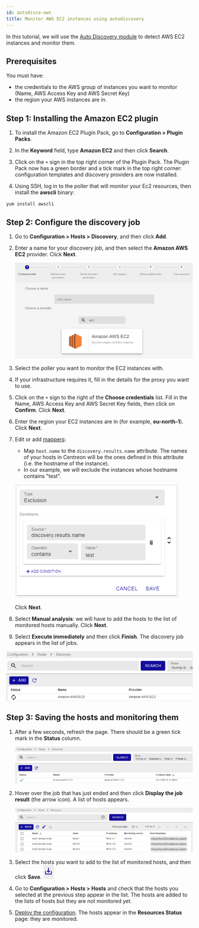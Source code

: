 ```yaml
---
id: autodisco-aws
title: Monitor AWS EC2 instances using autodiscovery
---
```


In this tutorial, we will use the [Auto Discovery module](../monitoring/discovery/hosts-discovery) to detect AWS EC2 instances and monitor them.

## Prerequisites

You must have:

* the credentials to the AWS group of instances you want to monitor (Name, AWS Access Key and AWS Secret Key)
* the region your AWS instances are in.

## Step 1: Installing the Amazon EC2 plugin

1. To install the Amazon EC2 Plugin Pack, go to **Configuration > Plugin Packs**.

2. In the **Keyword** field, type **Amazon EC2** and then click **Search**.

3. Click on the `+` sign in the top right corner of the Plugin Pack. The Plugin Pack now has a green border and a tick mark in the top right corner: configuration templates and discovery providers are now installed.

4. Using SSH, log in to the poller that will monitor your Ec2 resources, then install the **awscli** binary:

  ```shell
  yum install awscli
  ```

## Step 2: Configure the discovery job

1. Go to **Configuration > Hosts > Discovery**, and then click **Add**.

2. Enter a name for your discovery job, and then select the **Amazon AWS EC2** provider. Click **Next**.

    ![image](../../assets/getting-started/tutorials/aws-provider.png)

3. Select the poller you want to monitor the EC2 instances with.

4. If your infrastructure requires it, fill in the details for the proxy you want to use.

5. Click on the `+` sign to the right of the **Choose credentials** list. Fill in the Name, AWS Access Key and AWS Secret Key fields, then click on **Confirm**. Click **Next**.

6. Enter the region your EC2 instances are in (for example, **eu-north-1**). Click **Next**.

7. Edit or add [mappers](../monitoring/discovery/hosts-discovery#how-to-use-mappers):
    * Map `host.name` to the `discovery.results.name` attribute. The names of your hosts in Centreon will be the ones defined in this attribute (i.e. the hostname of the instance).
    * In our example, we will exclude the instances whose hostname contains "test".

    ![image](../../assets/getting-started/tutorials/aws-mapper.png)

    Click **Next**.

8. Select **Manual analysis**: we will have to add the hosts to the list of monitored hosts manually. Click **Next**.

9. Select **Execute immediately** and then click **Finish**. The discovery job appears in the list of jobs.

  ![image](../../assets/getting-started/tutorials/aws-listofjobs.png)

## Step 3: Saving the hosts and monitoring them

1. After a few seconds, refresh the page. There should be a green tick mark in the **Status** column.

    ![image](../../assets/getting-started/tutorials/aws-success.png)

2. Hover over the job that has just ended and then click **Display the job result** (the arrow icon). A list of hosts appears.

    ![image](../../assets/getting-started/tutorials/aws-results.png)

3. Select the hosts you want to add to the list of monitored hosts, and then click **Save**. ![image](../../assets/getting-started/tutorials/aws-save.png)

4. Go to **Configuration > Hosts > Hosts** and check that the hosts you selected at the previous step appear in the list. The hosts are added to the lists of hosts but they are not monitored yet.

5. [Deploy the configuration](../monitoring/monitoring-servers/deploying-a-configuration). The hosts appear in the **Resources Status** page: they are monitored.
